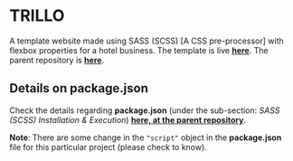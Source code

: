 # TRILLO

A template website made using SASS (SCSS) [A CSS pre-processor] with flexbox properties for a hotel business. The template is live **[here](https://trillo-ram.netlify.app/)**. The parent repository is **[here](https://github.com/Ch-sriram/css-sass)**.

## Details on package.json

Check the details regarding **package.json** (under the sub-section: *SASS (SCSS) Installation & Execution*) **[here, at the parent repository](https://github.com/Ch-sriram/css-sass#sass-scss-installation--execution)**.

**Note**: There are some change in the `"script"` object in the **package.json** file for this particular project (please check to know).